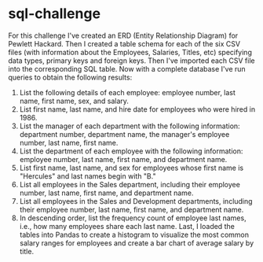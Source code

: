 # sql-challenge
For this challenge I've created an ERD (Entity Relationship Diagram) for Pewlett Hackard.
Then I created a table schema for each of the six CSV files (with information about the Employees, Salaries, Titles, etc) specifying data types, primary keys and foreign keys. Then I've imported each CSV file into the corresponding SQL table.
Now with a complete database I've run queries to obtain the following results:
1) List the following details of each employee: employee number, last name, first name, sex, and salary.
2) List first name, last name, and hire date for employees who were hired in 1986.
3) List the manager of each department with the following information: department number, department name, the manager's employee number, last name, first name.
4) List the department of each employee with the following information: employee number, last name, first name, and department name.
5) List first name, last name, and sex for employees whose first name is "Hercules" and last names begin with "B."
6) List all employees in the Sales department, including their employee number, last name, first name, and department name.
7) List all employees in the Sales and Development departments, including their employee number, last name, first name, and department name.
8) In descending order, list the frequency count of employee last names, i.e., how many employees share each last name.
Last, I loaded the tables into Pandas to create a histogram to visualize the most common salary ranges for employees and create a bar chart of average salary by title.
